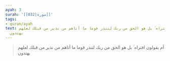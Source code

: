 ```yaml
---
ayah: 3
surah: '[[032|سورة]]'
tags:
- quran/ayah
text: أم يقولون افتراه ۚ بل هو الحق من ربك لتنذر قوما ما أتاهم من نذير من قبلك لعلهم
  يهتدون
---
```

> أم يقولون افتراه ۚ بل هو الحق من ربك لتنذر قوما ما أتاهم من نذير من قبلك لعلهم يهتدون
